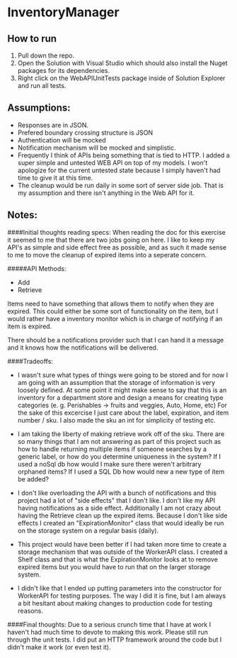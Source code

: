 # InventoryManager

## How to run
1. Pull down the repo.
2. Open the Solution with Visual Studio which should also install the Nuget packages for its dependencies.
3. Right click on the WebAPIUnitTests package inside of Solution Explorer and run all tests. 


## Assumptions: ##
* Responses are in JSON.
* Prefered boundary crossing structure is JSON 
* Authentication will be mocked
* Notification mechanism will be mocked and simplistic.
* Frequently I think of APIs being something that is tied to HTTP. I added a super simple and untested WEB API on top of my models. I won't apologize for the current untested state because I simply haven't had time to give it at this time. 
* The cleanup would be run daily in some sort of server side job. That is my assumption and there isn't anything in the Web API for it. 

## Notes: ##
####Initial thoughts reading specs: 
When reading the doc for this exercise it seemed to me that there are two jobs going on here. I like to keep my API's as simple and side effect free as possible, and as such it made sense to me to move the cleanup of expired items into a seperate concern.

#####API Methods: 
* Add
* Retrieve
    
Items need to have something that allows them to notify when they are expired. This could either be some sort of functionality on the item, but I would rather have a inventory monitor which is in charge of notifying if an item is expired.
    
There should be a notifications provider such that I can hand it a message and it knows how the notifications will be delivered.    

####Tradeoffs:
- I wasn't sure what types of things were going to be stored and for now I am going with an assumption that the storage of information is very loosely defined. At some point it might make sense to say that this is an inventory for a department store and design a means for creating type categories (e. g. Perishables -> fruits and veggies, Auto, Home, etc) For the sake of this excercise I just care about the label, expiration, and item number / sku. I also made the sku an int for simplicity of testing etc. 

- I am taking the liberty of making retrieve work off of the sku. There are so many things that I am not answering as part of this project such as how to handle returning multiple items if someone searches by a generic label, or how do you determine uniqueness in the system? If I used a noSql db how would I make sure there weren't arbitrary orphaned items? If I used a SQL Db how would new a new type of item be added? 

- I don't like overloading the API with a bunch of notifications and this project had a lot of "side effects" that I don't like. I don't like my API having notifications as a side effect. Additionally I am not crazy about having the Retrieve clean up the expired items. Because I don't like side effects I created an "ExpirationMonitor" class that would ideally be run on the storage system on a regular basis (daily). 

- This project would have been better if I had taken more time to create a storage mechanism that was outside of the WorkerAPI class. I created a Shelf class and that is what the ExpirationMonitor looks at to remove expired items but you would have to run that on the larger storage system. 

- I didn't like that I ended up putting parameters into the constructor for WorkerAPI for testing purposes. The way I did it is fine, but I am always a bit hesitant about making changes to production code for testing reasons.

####Final thoughts:
Due to a serious crunch time that I have at work I haven't had much time to devote to making this work. Please still run through the unit tests. I did put an HTTP framework around the code but I didn't make it work (or even test it). 

